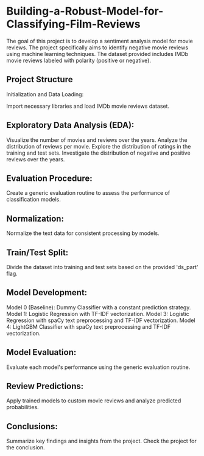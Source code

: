 # Building-a-Robust-Model-for-Classifying-Film-Reviews

The goal of this project is to develop a sentiment analysis model for movie reviews. The project specifically aims to identify negative movie reviews using machine learning techniques. The dataset provided includes IMDb movie reviews labeled with polarity (positive or negative).

## Project Structure
Initialization and Data Loading:

Import necessary libraries and load IMDb movie reviews dataset.

## Exploratory Data Analysis (EDA):

Visualize the number of movies and reviews over the years.
Analyze the distribution of reviews per movie.
Explore the distribution of ratings in the training and test sets.
Investigate the distribution of negative and positive reviews over the years.

## Evaluation Procedure:

Create a generic evaluation routine to assess the performance of classification models.

## Normalization:

Normalize the text data for consistent processing by models.

## Train/Test Split:

Divide the dataset into training and test sets based on the provided 'ds_part' flag.

## Model Development:

Model 0 (Baseline): Dummy Classifier with a constant prediction strategy.
Model 1: Logistic Regression with TF-IDF vectorization.
Model 3: Logistic Regression with spaCy text preprocessing and TF-IDF vectorization.
Model 4: LightGBM Classifier with spaCy text preprocessing and TF-IDF vectorization.

## Model Evaluation:

Evaluate each model's performance using the generic evaluation routine.

## Review Predictions:

Apply trained models to custom movie reviews and analyze predicted probabilities.

## Conclusions:

Summarize key findings and insights from the project. Check the project for the conclusion.
